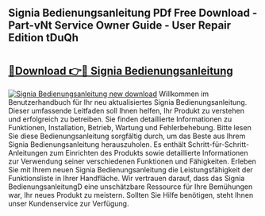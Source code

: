 ## Signia Bedienungsanleitung PDf Free Download - Part-vNt Service Owner Guide - User Repair Edition tDuQh

# <h2><a href="http://df4wip.blite.top/?on=Signia+Bedienungsanleitung">🔗Download 👉🔴 Signia Bedienungsanleitung</a></h2>

[![Signia Bedienungsanleitung new download](https://i.imgur.com/lujVjoI.png)](http://df4wip.blite.top/?on=Signia+Bedienungsanleitung)
Willkommen im Benutzerhandbuch für Ihr neu aktualisiertes Signia Bedienungsanleitung. Dieser umfassende Leitfaden soll Ihnen helfen, Ihr Produkt zu verstehen und erfolgreich zu betreiben. Sie finden detaillierte Informationen zu Funktionen, Installation, Betrieb, Wartung und Fehlerbehebung. Bitte lesen Sie diese Bedienungsanleitung sorgfältig durch, um das Beste aus Ihrem Signia Bedienungsanleitung herauszuholen. Es enthält Schritt-für-Schritt-Anleitungen zum Einrichten des Produkts sowie detaillierte Informationen zur Verwendung seiner verschiedenen Funktionen und Fähigkeiten. Erleben Sie mit Ihrem neuen Signia Bedienungsanleitung die Leistungsfähigkeit der Funktionsliste in Ihrer Handfläche. Wir vertrauen darauf, dass das Signia BedienungsanleitungD eine unschätzbare Ressource für Ihre Bemühungen war, Ihr neues Produkt zu meistern. Sollten Sie Hilfe benötigen, steht Ihnen unser Kundenservice zur Verfügung.
